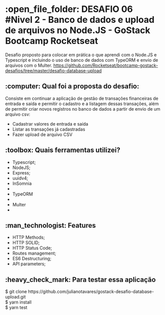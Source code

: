 <h1>:open_file_folder: DESAFIO 06 #Nivel 2 - Banco de dados e upload de arquivos no Node.JS - GoStack Bootcamp Rocketseat</h1>

Desafio proposto para colocar em prática o que aprendi com o Node.JS e Typescript e incluindo o uso de banco de dados com TypeORM e envio de arquivos com o Multer.
 https://github.com/Rocketseat/bootcamp-gostack-desafios/tree/master/desafio-database-upload

<h2>:computer: Qual foi a proposta do desafio:</h2>
Consiste em continuar a aplicação de gestão de transações financeiras de entrada e saída e permitir o cadastro e a listagem dessas transações, além de permitir criar novos registros no banco de dados a partir de envio de um arquivo csv:
<ul>
<li>Cadastrar valores de entrada e saída</li>
<li>Listar as transações já cadastradas</li>
<li>Fazer upload de arquivo CSV</li>
</ul>


<h2>:toolbox: Quais ferramentas utilizei?</h2>
<ul>
<li>Typescript;</li>
<li>NodeJS;</li>
<li>Express;</li>
<li>uuidv4;</li>
<li>InSomnia<li>
<li>TypeORM<li>
<li>Multer<li>
</ul>
<small></small>

<h2>:man_technologist: Features</h2>
<ul>
<li>HTTP Methods;</li>
<li>HTTP SOLID;</li>
<li>HTTP Status Code;</li>
<li>Routes management;</li>
<li>ES6 Destructuring;</li>
<li>API parameters;</li>
</ul>

<h2>:heavy_check_mark: Para testar essa aplicação</h2>
$ git clone https://github.com/julianotavares/gostack-desafio-database-upload.git
<br>
$ yarn install
<br>
$ yarn test
<br>
